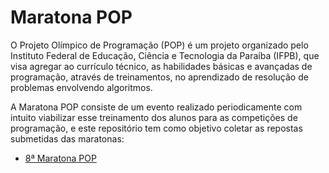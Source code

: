 # Maratona POP

O Projeto Olímpico de Programação (POP) é um projeto organizado pelo Instituto Federal de Educação, Ciência e Tecnologia da Paraíba (IFPB), que visa agregar ao currículo técnico, as habilidades básicas e avançadas de programação, através de treinamentos, no aprendizado de resolução de problemas envolvendo algoritmos.

A Maratona POP consiste de um evento realizado periodicamente com intuito viabilizar esse treinamento dos alunos para as competições de programação, e este repositório tem como objetivo coletar as repostas submetidas das maratonas:

* [8ª Maratona POP](08-maratona/)
